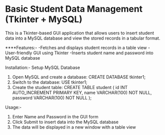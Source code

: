 # Basic Student Data Management (Tkinter + MySQL)
This is a Tkinter-based GUI application that allows users to insert student data into a MySQL database and view the stored records in a tabular format.

****Features:-
-Fetches and displays student records in a table view
-User-friendly GUI using Tkinter
-Inserts student name and password into MySQL database

Installation:-
Setup MySQL Database
1. Open MySQL and create a database:
   CREATE DATABASE tkinter1;
2. Switch to the database:
   USE tkinter1;
3. Create the student table:
   CREATE TABLE student (
    id INT AUTO_INCREMENT PRIMARY KEY,
    name VARCHAR(100) NOT NULL,
    password VARCHAR(100) NOT NULL
   );

Usage:-
1. Enter Name and Password in the GUI form
2. Click Submit to insert data into the MySQL database
3. The data will be displayed in a new window with a table view

